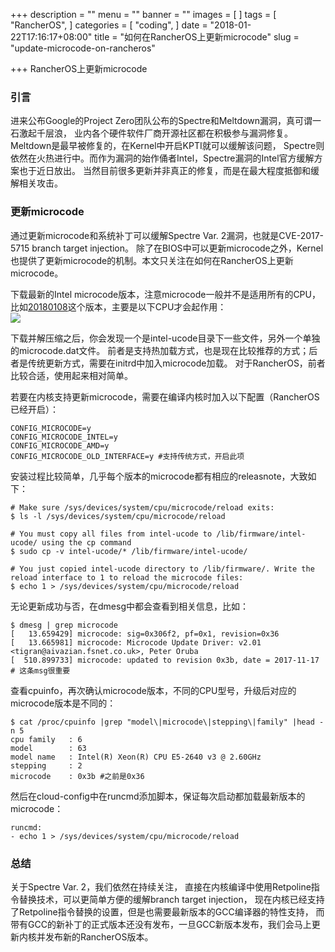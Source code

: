 +++
description = ""
menu = ""
banner = ""
images = [
]
tags = [
    "RancherOS",
]
categories = [
    "coding",
]
date = "2018-01-22T17:16:17+08:00"
title = "如何在RancherOS上更新microcode"
slug = "update-microcode-on-rancheros"

+++
RancherOS上更新microcode
<!--more-->
### 引言
进来公布Google的Project Zero团队公布的Spectre和Meltdown漏洞，真可谓一石激起千层浪，
业内各个硬件软件厂商开源社区都在积极参与漏洞修复。Meltdown是最早被修复的，在Kernel中开启KPTI就可以缓解该问题，
Spectre则依然在火热进行中。而作为漏洞的始作俑者Intel，Spectre漏洞的Intel官方缓解方案也于近日放出。
当然目前很多更新并非真正的修复，而是在最大程度抵御和缓解相关攻击。

### 更新microcode
通过更新microcode和系统补丁可以缓解Spectre Var. 2漏洞，也就是CVE-2017-5715 branch target injection。
除了在BIOS中可以更新microcode之外，Kernel也提供了更新microcode的机制。本文只关注在如何在RancherOS上更新microcode。

下载最新的Intel microcode版本，注意microcode一般并不是适用所有的CPU，比如[20180108](https://downloadcenter.intel.com/download/27431/Linux-Processor-Microcode-Data-File
)这个版本，主要是以下CPU才会起作用：  
![](https://ws1.sinaimg.cn/large/006tNc79ly1fnpsvdzc3rj30wu1byn1l.jpg)

下载并解压缩之后，你会发现一个是intel-ucode目录下一些文件，另外一个单独的microcode.dat文件。
前者是支持热加载方式，也是现在比较推荐的方式；后者是传统更新方式，需要在initrd中加入microcode加载。
对于RancherOS，前者比较合适，使用起来相对简单。

若要在内核支持更新microcode，需要在编译内核时加入以下配置（RancherOS已经开启）：
```
CONFIG_MICROCODE=y
CONFIG_MICROCODE_INTEL=y
CONFIG_MICROCODE_AMD=y
CONFIG_MICROCODE_OLD_INTERFACE=y #支持传统方式，开启此项
```

安装过程比较简单，几乎每个版本的microcode都有相应的releasnote，大致如下：
```
# Make sure /sys/devices/system/cpu/microcode/reload exits:
$ ls -l /sys/devices/system/cpu/microcode/reload

# You must copy all files from intel-ucode to /lib/firmware/intel-ucode/ using the cp command
$ sudo cp -v intel-ucode/* /lib/firmware/intel-ucode/

# You just copied intel-ucode directory to /lib/firmware/. Write the reload interface to 1 to reload the microcode files:
$ echo 1 > /sys/devices/system/cpu/microcode/reload
```

无论更新成功与否，在dmesg中都会查看到相关信息，比如：
```
$ dmesg | grep microcode
[   13.659429] microcode: sig=0x306f2, pf=0x1, revision=0x36
[   13.665981] microcode: Microcode Update Driver: v2.01 <tigran@aivazian.fsnet.co.uk>, Peter Oruba
[  510.899733] microcode: updated to revision 0x3b, date = 2017-11-17  # 这条msg很重要
```

查看cpuinfo，再次确认microcode版本，不同的CPU型号，升级后对应的microcode版本是不同的：
```
$ cat /proc/cpuinfo |grep "model\|microcode\|stepping\|family" |head -n 5
cpu family   : 6
model        : 63
model name   : Intel(R) Xeon(R) CPU E5-2640 v3 @ 2.60GHz
stepping     : 2
microcode    : 0x3b #之前是0x36
```

然后在cloud-config中在runcmd添加脚本，保证每次启动都加载最新版本的microcode：
```
runcmd:
- echo 1 > /sys/devices/system/cpu/microcode/reload
```

### 总结
关于Spectre Var. 2，我们依然在持续关注，
直接在内核编译中使用Retpoline指令替换技术，可以更简单方便的缓解branch target injection，
现在内核已经支持了Retpoline指令替换的设置，但是也需要最新版本的GCC编译器的特性支持，
而带有GCC的新补丁的正式版本还没有发布，一旦GCC新版本发布，我们会马上更新内核并发布新的RancherOS版本。
